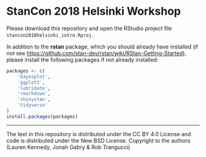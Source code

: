 
StanCon 2018 Helsinki Workshop
================================

Please download this repository and open the RStudio project file `stancon2018helsinki_intro.Rproj`.

In addition to the **rstan** package, which you should already have installed (if not see https://github.com/stan-dev/rstan/wiki/RStan-Getting-Started), please install the following packages if not already installed:

```r
packages <- c(
    'bayesplot', 
    'ggplot2', 
    'lubridate', 
    'rmarkdown', 
    'shinystan', 
    'tidyverse'
)
install.packages(packages)
```

--------

The text in this repository is distributed under the CC BY 4.0 License and code is distributed under the New BSD License. Copyright to the authors (Lauren Kennedy, Jonah Gabry & Rob Trangucci)
